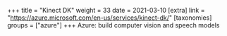 +++
title = "Kinect DK"
weight = 33
date = 2021-03-10
[extra]
link = "https://azure.microsoft.com/en-us/services/kinect-dk/"
[taxonomies]
groups = ["azure"]
+++
Azure: build computer vision and speech models

